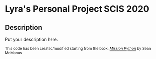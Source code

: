 # Lyra's Personal Project SCIS 2020

## Description

Put your description here.


<sub>This code has been created/modified starting from the book: 
[*Mission Python*](https://nostarch.com/missionpython) by Sean McManus</sub>
